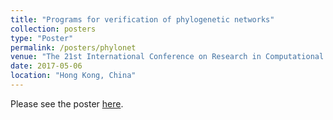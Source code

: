 ```yaml
---
title: "Programs for verification of phylogenetic networks"
collection: posters
type: "Poster"
permalink: /posters/phylonet
venue: "The 21st International Conference on Research in Computational Molecular Biology (RECOMB) 2017"
date: 2017-05-06
location: "Hong Kong, China"
---
```


Please see the poster [here](https://icelu.github.io/files/poster_phylogenetic_network.pdf).
